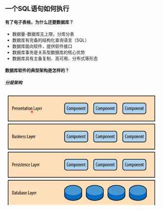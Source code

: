 ## 一个SQL语句如何执行

#### 有了电子表格，为什么还要数据库？

* 数据量-数据库无上限，分库分表
* 数据库有完备的结构化查询语言（SQL）
* 数据库面向软件，提供软件接口
* 数据库事务是关系型数据库的核心优势
* 数据库具有主备复制、高可用、分布式等形态

 

#### 数据库软件的典型架构是怎样的？

##### 分层架构

![](../../../assets/img/2022-08-08/fast_00-05-26.png)

